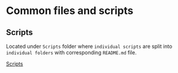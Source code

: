 # Common files and scripts

## Scripts

Located under `Scripts` folder where `individual scripts` are split into `individual folders` with corresponding `README.md` file.

[Scripts](Scripts/README.md)